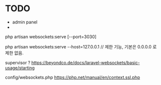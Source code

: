 # TODO
- admin panel
- 


php artisan websockets:serve [--port=3030]

php artisan websockets:serve --host=127.0.0.1 // 제한 기능, 기본은 0.0.0.0 로 제한 없음.

supervisor ?
https://beyondco.de/docs/laravel-websockets/basic-usage/starting


config/websockets.php
https://php.net/manual/en/context.ssl.php 

